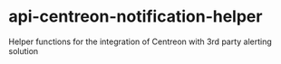 # api-centreon-notification-helper
Helper functions for the integration of Centreon with 3rd party alerting solution
